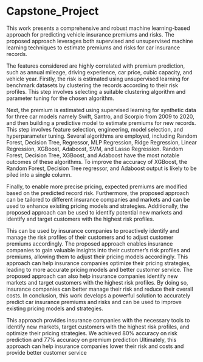 # Capstone_Project
This work presents a comprehensive and robust machine learning-based approach for predicting vehicle insurance premiums and risks. The proposed approach leverages both supervised and unsupervised machine learning techniques to estimate premiums and risks for car insurance records. 

The features considered are highly correlated with premium prediction, such as annual mileage, driving experience, car price, cubic capacity, and vehicle year. Firstly, the risk is estimated using unsupervised learning for benchmark datasets by clustering the records according to their risk profiles. This step involves selecting a suitable clustering algorithm and parameter tuning for the chosen algorithm. 

Next, the premium is estimated using supervised learning for synthetic data for three car models namely Swift, Santro, and Scorpio from 2009 to 2020, and then building a predictive model to estimate premiums for new records. This step involves feature selection, engineering, model selection, and hyperparameter tuning. Several algorithms are employed, including Random Forest, Decision Tree, Regressor, MLP Regression, Ridge Regression, Linear Regression, XGBoost, Adaboost, SVM, and Lasso Regression. Random Forest, Decision Tree, XGBoost, and Adaboost have the most notable outcomes of these algorithms. To improve the accuracy of XGBoost, the Random Forest, Decision Tree regressor, and Adaboost output is likely to be piled into a single column. 

Finally, to enable more precise pricing, expected premiums are modified based on the predicted record risk. Furthermore, the proposed approach can be tailored to different insurance companies and markets and can be used to enhance existing pricing models and strategies. Additionally, the proposed approach can be used to identify potential new markets and identify and target customers with the highest risk profiles. 

This can be used by insurance companies to proactively identify and manage the risk profiles of their customers and to adjust customer premiums accordingly. The proposed approach enables insurance companies to gain valuable insights into their customer’s risk profiles and premiums, allowing them to adjust their pricing models accordingly. This approach can help insurance companies optimize their pricing strategies, leading to more accurate pricing models and better customer service. The proposed approach can also help insurance companies identify new markets and target customers with the highest risk profiles. By doing so, insurance companies can better manage their risk and reduce their overall costs. In conclusion, this work develops a powerful solution to accurately predict car insurance premiums and risks and can be used to improve existing pricing models and strategies. 

This approach provides insurance companies with the necessary tools to identify new markets, target customers with the highest risk profiles, and optimize their pricing strategies. We achieved 80% accuracy on risk prediction and 77% accuracy on premium prediction Ultimately, this approach can help insurance companies lower their risk and costs and provide better customer service
